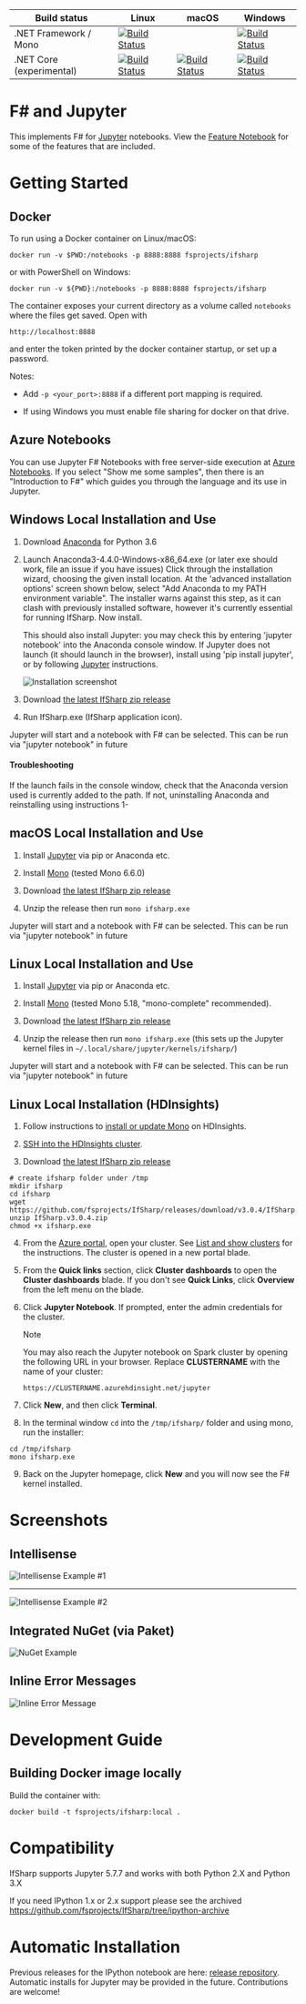 | Build status  | Linux | macOS | Windows |
| --- | --- | ----------- | --- |
| .NET Framework / Mono | [![Build Status](https://travis-ci.org/fsprojects/IfSharp.svg?branch=master)](https://travis-ci.org/fsprojects/IfSharp) |     | [![Build Status](https://dev.azure.com/IFSharp/IFSharp/_apis/build/status/fsprojects.IfSharp?branchName=master&jobName=Windows)](https://dev.azure.com/IFSharp/IFSharp/_build/latest?definitionId=1&branchName=master) |
| .NET Core (experimental) | [![Build Status](https://dev.azure.com/IFSharp/IFSharp/_apis/build/status/fsprojects.IfSharp?branchName=master&jobName=Linux)](https://dev.azure.com/IFSharp/IFSharp/_build/latest?definitionId=1&branchName=master) | [![Build Status](https://dev.azure.com/IFSharp/IFSharp/_apis/build/status/fsprojects.IfSharp?branchName=master&jobName=macOS)](https://dev.azure.com/IFSharp/IFSharp/_build/latest?definitionId=1&branchName=master) | [![Build Status](https://dev.azure.com/IFSharp/IFSharp/_apis/build/status/fsprojects.IfSharp?branchName=master&jobName=Windows)](https://dev.azure.com/IFSharp/IFSharp/_build/latest?definitionId=1&branchName=master) |

# F# and Jupyter

This implements F# for [Jupyter](http://jupyter.org/) notebooks. View the [Feature Notebook](FSharp_Jupyter_Notebooks.ipynb) for some of the features that are included.

# Getting Started

## Docker

To run using a Docker container on Linux/macOS:

    docker run -v $PWD:/notebooks -p 8888:8888 fsprojects/ifsharp
    
or with PowerShell on Windows:

    docker run -v ${PWD}:/notebooks -p 8888:8888 fsprojects/ifsharp

The container exposes your current directory as a volume called `notebooks` where the files get saved.
Open with 

    http://localhost:8888

and enter the token printed by the docker container startup, or set up a password.

Notes:

* Add `-p <your_port>:8888` if a different port mapping is required.

* If using Windows you must enable file sharing for docker on that drive.

## Azure Notebooks

You can use Jupyter F# Notebooks with free server-side execution at [Azure Notebooks](https://notebooks.azure.com/).
If you select "Show me some samples", then there is an "Introduction to F#" which guides you through the language
and its use in Jupyter.

## Windows Local Installation and Use

1. Download [Anaconda](https://www.anaconda.com/download/) for Python 3.6

2. Launch Anaconda3-4.4.0-Windows-x86_64.exe (or later exe should work, file an issue if you have issues)
   Click through the installation wizard, choosing the given install location. At the 'advanced installation options' screen shown below, select "Add Anaconda to my PATH environment variable". The installer warns against this step, as it can clash with previously installed software, however it's currently essential for running IfSharp. Now install.

   This should also install Jupyter: you may check this by entering 'jupyter notebook' into the Anaconda console window. If Jupyter does not launch (it should launch in the browser), install using 'pip install jupyter', or by following [Jupyter](http://jupyter.readthedocs.io/en/latest/install.html) instructions.

   ![Installation screenshot](/docs/files/img/anaconda-installation.png)

3. Download [the latest IfSharp zip release](https://github.com/fsprojects/IfSharp/releases/)

4. Run IfSharp.exe (IfSharp application icon).

Jupyter will start and a notebook with F# can be selected. This can be run via "jupyter notebook" in future

#### Troubleshooting

If the launch fails in the console window, check that the Anaconda version used is currently added to the path. If not, uninstalling Anaconda and reinstalling using instructions 1-

## macOS Local Installation and Use

1. Install [Jupyter](http://jupyter.readthedocs.org/en/latest/install.html) via pip or Anaconda etc.

2. Install [Mono](http://www.mono-project.com/download/) (tested Mono 6.6.0)

3. Download [the latest IfSharp zip release](https://github.com/fsprojects/IfSharp/releases/)

4. Unzip the release then run `mono ifsharp.exe`

Jupyter will start and a notebook with F# can be selected. This can be run via "jupyter notebook" in future

## Linux Local Installation and Use

1. Install [Jupyter](http://jupyter.readthedocs.org/en/latest/install.html) via pip or Anaconda etc.

2. Install [Mono](http://www.mono-project.com/docs/getting-started/install/linux/) (tested Mono 5.18, "mono-complete" recommended).

3. Download [the latest IfSharp zip release](https://github.com/fsprojects/IfSharp/releases/)

4. Unzip the release then run `mono ifsharp.exe` (this sets up the Jupyter kernel files in `~/.local/share/jupyter/kernels/ifsharp/`) 

Jupyter will start and a notebook with F# can be selected. This can be run via "jupyter notebook" in future

## Linux Local Installation (HDInsights)

1. Follow instructions to [install or update Mono](https://docs.microsoft.com/en-us/azure/hdinsight/hdinsight-hadoop-install-mono) on HDInsights.

2. [SSH into the HDInsights cluster](https://docs.microsoft.com/en-us/azure/hdinsight/hdinsight-hadoop-linux-use-ssh-unix).

3. Download [the latest IfSharp zip release](https://github.com/fsprojects/IfSharp/releases/)

```
# create ifsharp folder under /tmp
mkdir ifsharp
cd ifsharp
wget https://github.com/fsprojects/IfSharp/releases/download/v3.0.4/IfSharp.v3.0.4.zip
unzip IfSharp.v3.0.4.zip
chmod +x ifsharp.exe
```
4. From the [Azure portal](https://portal.azure.com/), open your cluster.  See [List and show clusters](../hdinsight-administer-use-portal-linux.md#list-and-show-clusters) for the instructions. The cluster is opened in a new portal blade.
5. From the **Quick links** section, click **Cluster dashboards** to open the **Cluster dashboards** blade.  If you don't see **Quick Links**, click **Overview** from the left menu on the blade.
6. Click **Jupyter Notebook**. If prompted, enter the admin credentials for the cluster.

   > [!NOTE]
   > You may also reach the Jupyter notebook on Spark cluster by opening the following URL in your browser. Replace **CLUSTERNAME** with the name of your cluster:
   >
   > `https://CLUSTERNAME.azurehdinsight.net/jupyter`
   >
7. Click **New**, and then click **Terminal**.
8. In the terminal window `cd` into the `/tmp/ifsharp/` folder and using mono, run the installer:

```
cd /tmp/ifsharp
mono ifsharp.exe
```
9. Back on the Jupyter homepage, click **New** and you will now see the F# kernel installed.

# Screenshots

## Intellisense
![Intellisense Example #1](/docs/files/img/intellisense-1.png?raw=true "Intellisense Example #1")
***

![Intellisense Example #2](docs/files/img/intellisense-2.png?raw=true "Intellisense Example #2")

## Integrated NuGet (via Paket)
![NuGet Example](docs/files/img/integratedNuget.png?raw=true "NuGet example")

## Inline Error Messages
![Inline Error Message](docs/files/img/errors-1.png?raw=true "Inline error message")


# Development Guide

## Building Docker image locally

Build the container with: 

    docker build -t fsprojects/ifsharp:local .

# Compatibility

IfSharp supports Jupyter 5.7.7 and works with both Python 2.X and Python 3.X

If you need IPython 1.x or 2.x support please see the archived https://github.com/fsprojects/IfSharp/tree/ipython-archive

# Automatic Installation

Previous releases for the IPython notebook are here: [release repository](https://github.com/fsprojects/IfSharp/releases).
Automatic installs for Jupyter may be provided in the future. Contributions are welcome!
